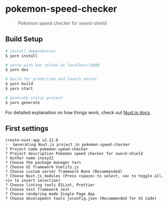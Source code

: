 # pokemon-speed-checker

> Pokemon speed checker for sword-shield 

## Build Setup

``` bash
# install dependencies
$ yarn install

# serve with hot reload at localhost:3000
$ yarn dev

# build for production and launch server
$ yarn build
$ yarn start

# generate static project
$ yarn generate
```

For detailed explanation on how things work, check out [Nuxt.js docs](https://nuxtjs.org).

## First settings

```
create-nuxt-app v2.12.0
✨  Generating Nuxt.js project in pokemon-speed-checker
? Project name pokemon-speed-checker
? Project description Pokemon speed checker for sword-shield
? Author name inosy22
? Choose the package manager Yarn
? Choose UI framework Vuetify.js
? Choose custom server framework None (Recommended)
? Choose Nuxt.js modules (Press <space> to select, <a> to toggle all, <i> to invert selection)
? Choose linting tools ESLint, Prettier
? Choose test framework Jest
? Choose rendering mode Single Page App
? Choose development tools jsconfig.json (Recommended for VS Code)
```
